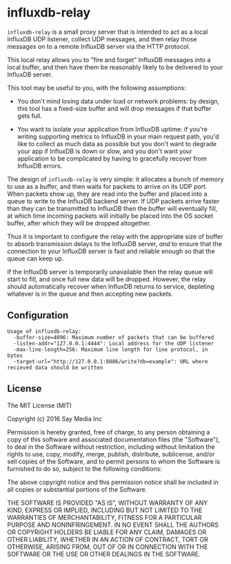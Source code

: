 influxdb-relay
==============

`influxdb-relay` is a small proxy server that is intended to act as a local
InfluxDB UDP listener, collect UDP messages, and then relay those messages on
to a remote InfluxDB server via the HTTP protocol.

This local relay allows you to "fire and forget" InfluxDB messages into a
local buffer, and then have them be reasonably likely to be delivered to your
InfluxDB server.

This tool may be useful to you, with the following assumptions:

* You don't mind losing data under load or network problems: by design, this
  tool has a fixed-size buffer and will drop messages if that buffer gets full.

* You want to isolate your application from InfluxDB uptime: if you're
  writing supporting metrics to InfluxDB in your main request path, you'd like
  to collect as much data as possible but you don't want to degrade your app
  if InfluxDB is down or slow, and you don't want your application to be
  complicated by having to gracefully recover from InfluxDB errors.

The design of `influxdb-relay` is very simple: it allocates a bunch of memory
to use as a buffer, and then waits for packets to arrive on its UDP port. When
packets show up, they are read into the buffer and placed into a queue to
write to the InfluxDB backend server. If UDP packets arrive faster than they
can be transmitted to InfluxDB then the buffer will eventually fill, at which
time incoming packets will initially be placed into the OS socket buffer, after
which they will be dropped altogether.

Thus it is important to configure the relay with the appropriate size of buffer
to absorb transmission delays to the InfluxDB server, *and* to ensure that
the connection to your InfluxDB server is fast and reliable enough so that
the queue can keep up.

If the InfluxDB server is temporarily unavailable then the relay queue will
start to fill, and once full new data will be dropped. However, the relay
should automatically recover when InfluxDB returns to service, depleting
whatever is in the queue and then accepting new packets.

Configuration
-------------

```
Usage of influxdb-relay:
  -buffer-size=4096: Maximum number of packets that can be buffered
  -listen-addr="127.0.0.1:4444": Local address for the UDP listener
  -max-line-length=256: Maximum line length for line protocol, in bytes
  -target-url="http://127.0.0.1:8086/write?db=example": URL where recieved data should be written
```

License
-------

The MIT License (MIT)

Copyright (c) 2016 Say Media Inc

Permission is hereby granted, free of charge, to any person obtaining a copy
of this software and associated documentation files (the "Software"), to deal
in the Software without restriction, including without limitation the rights
to use, copy, modify, merge, publish, distribute, sublicense, and/or sell
copies of the Software, and to permit persons to whom the Software is
furnished to do so, subject to the following conditions:

The above copyright notice and this permission notice shall be included in all
copies or substantial portions of the Software.

THE SOFTWARE IS PROVIDED "AS IS", WITHOUT WARRANTY OF ANY KIND, EXPRESS OR
IMPLIED, INCLUDING BUT NOT LIMITED TO THE WARRANTIES OF MERCHANTABILITY,
FITNESS FOR A PARTICULAR PURPOSE AND NONINFRINGEMENT. IN NO EVENT SHALL THE
AUTHORS OR COPYRIGHT HOLDERS BE LIABLE FOR ANY CLAIM, DAMAGES OR OTHER
LIABILITY, WHETHER IN AN ACTION OF CONTRACT, TORT OR OTHERWISE, ARISING FROM,
OUT OF OR IN CONNECTION WITH THE SOFTWARE OR THE USE OR OTHER DEALINGS IN THE
SOFTWARE.
